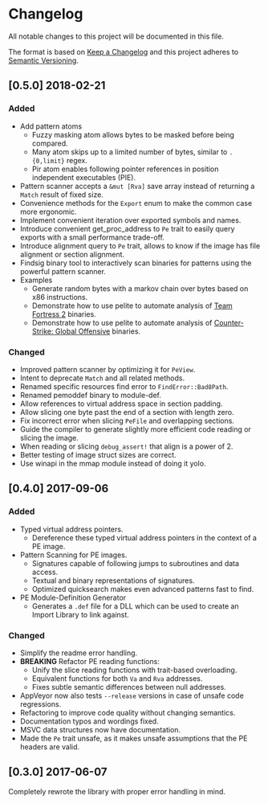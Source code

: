 # Changelog

All notable changes to this project will be documented in this file.

The format is based on [Keep a Changelog](http://keepachangelog.com/en/1.0.0/)
and this project adheres to [Semantic Versioning](http://semver.org/spec/v2.0.0.html).

## [0.5.0] 2018-02-21

### Added

- Add pattern atoms
  - Fuzzy masking atom allows bytes to be masked before being compared.
  - Many atom skips up to a limited number of bytes, similar to `.{0,limit}` regex.
  - Pir atom enables following pointer references in position independent executables (PIE).
- Pattern scanner accepts a `&mut [Rva]` save array instead of returning a `Match` result of fixed size.
- Convenience methods for the `Export` enum to make the common case more ergonomic.
- Implement convenient iteration over exported symbols and names.
- Introduce convenient get_proc_address to `Pe` trait to easily query exports with a small performance trade-off.
- Introduce alignment query to `Pe` trait, allows to know if the image has file alignment or section alignment.
- Findsig binary tool to interactively scan binaries for patterns using the powerful pattern scanner.
- Examples
  - Generate random bytes with a markov chain over bytes based on x86 instructions.
  - Demonstrate how to use pelite to automate analysis of [Team Fortress 2](https://en.wikipedia.org/wiki/Team_Fortress_2) binaries.
  - Demonstrate how to use pelite to automate analysis of [Counter-Strike: Global Offensive](https://en.wikipedia.org/wiki/Counter-Strike:_Global_Offensive) binaries.

### Changed

- Improved pattern scanner by optimizing it for `PeView`.
- Intent to deprecate `Match` and all related methods.
- Renamed specific resources find error to `FindError::Bad8Path`.
- Renamed pemoddef binary to module-def.
- Allow references to virtual address space in section padding.
- Allow slicing one byte past the end of a section with length zero.
- Fix incorrect error when slicing `PeFile` and overlapping sections.
- Guide the compiler to generate slightly more efficient code reading or slicing the image.
- When reading or slicing `debug_assert!` that align is a power of 2.
- Better testing of image struct sizes are correct.
- Use winapi in the mmap module instead of doing it yolo.

## [0.4.0] 2017-09-06

### Added

- Typed virtual address pointers.
  - Dereference these typed virtual address pointers in the context of a PE image.
- Pattern Scanning for PE images.
  - Signatures capable of following jumps to subroutines and data access.
  - Textual and binary representations of signatures.
  - Optimized quicksearch makes even advanced patterns fast to find.
- PE Module-Definition Generator
  - Generates a `.def` file for a DLL which can be used to create an Import Library to link against.

### Changed

- Simplify the readme error handling.
- **BREAKING** Refactor PE reading functions:
  - Unify the slice reading functions with trait-based overloading.
  - Equivalent functions for both `Va` and `Rva` addresses.
  - Fixes subtle semantic differences between null addresses.
- AppVeyor now also tests `--release` versions in case of unsafe code regressions.
- Refactoring to improve code quality without changing semantics.
- Documentation typos and wordings fixed.
- MSVC data structures now have documentation.
- Made the `Pe` trait unsafe, as it makes unsafe assumptions that the PE headers are valid.

## [0.3.0] 2017-06-07

Completely rewrote the library with proper error handling in mind.
